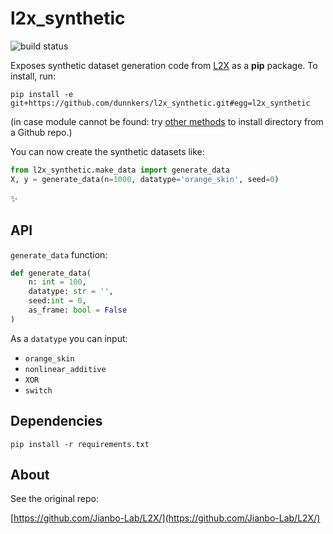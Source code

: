 # l2x_synthetic

![build status](https://github.com/dunnkers/l2x_synthetic/actions/workflows/python-app.yml/badge.svg)


Exposes synthetic dataset generation code from [L2X](https://arxiv.org/pdf/1802.07814.pdf) as a **pip** package. To install, run:

```shell
pip install -e git+https://github.com/dunnkers/l2x_synthetic.git#egg=l2x_synthetic
```

(in case module cannot be found: try [other methods](https://www.reddit.com/r/Python/comments/2crput/how_to_install_with_pip_directly_from_github/) to install directory from a Github repo.)

You can now create the synthetic datasets like:

```python
from l2x_synthetic.make_data import generate_data
X, y = generate_data(n=1000, datatype='orange_skin', seed=0)
```

✨

## API
`generate_data` function:

```python
def generate_data(
    n: int = 100,
    datatype: str = '',
    seed:int = 0,
    as_frame: bool = False
)
```

As a `datatype` you can input:
- `orange_skin`
- `nonlinear_additive`
- `XOR`
- `switch`

## Dependencies
```shell
pip install -r requirements.txt
```

## About
See the original repo:

[https://github.com/Jianbo-Lab/L2X/](https://github.com/Jianbo-Lab/L2X/)
